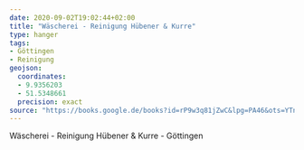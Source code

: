 ```yaml
---
date: 2020-09-02T19:02:44+02:00
title: "Wäscherei - Reinigung Hübener & Kurre"
type: hanger
tags:
- Göttingen
- Reinigung
geojson:
  coordinates:
  - 9.9356203
  - 51.5348661
  precision: exact
source: "https://books.google.de/books?id=rP9w3q81jZwC&lpg=PA46&ots=YTneoii4LV&dq=H%C3%BCbener%20und%20kurre&pg=PA46#v=onepage&q=H%C3%BCbener%20und%20kurre&f=false - Seite 46"
---
```

Wäscherei - Reinigung Hübener & Kurre - Göttingen
